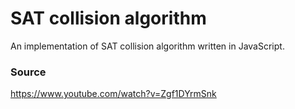 # SAT collision algorithm

An implementation of SAT collision algorithm written in JavaScript.

### Source
https://www.youtube.com/watch?v=Zgf1DYrmSnk
